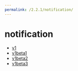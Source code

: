 ```yaml
---
permalink: /2.2.1/notification/
---
```


# notification



* [v1](v1/index.md)
* [v1beta1](v1beta1/index.md)
* [v1beta2](v1beta2/index.md)
* [v1beta3](v1beta3/index.md)